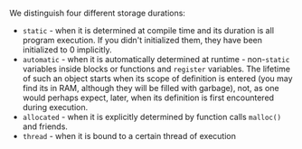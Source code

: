 We distinguish four different storage durations:
- `static`    - when it is determined at compile time and its duration is all program execution. If you didn't initialized them, they have been initialized to 0 implicitly.
- `automatic` - when it is automatically determined at runtime - non-`static` variables inside blocks or functions and `register` variables. The lifetime of such an object starts when its scope of definition is entered (you may find its in RAM, although they will be filled with garbage), not, as one would perhaps expect, later, when its definition is first encountered during execution.
- `allocated` - when it is explicitly determined by function calls `malloc()` and friends.
- `thread`    - when it is bound to a certain thread of execution